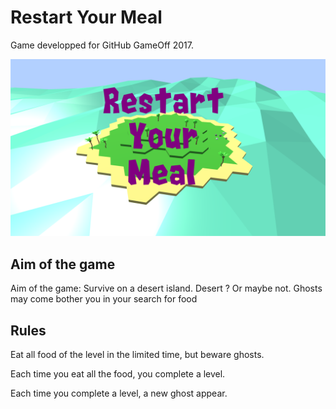 # Restart Your Meal

Game developped for GitHub GameOff 2017.

![SplashScreen](Media/SplashScreen-Island_1920x1080.png)

## Aim of the game

Aim of the game: Survive on a desert island. Desert ? Or maybe not. Ghosts may come bother you in your search for food


## Rules

Eat all food of the level in the limited time, but beware ghosts.

Each time you eat all the food, you complete a level.

Each time you complete a level, a new ghost appear.
